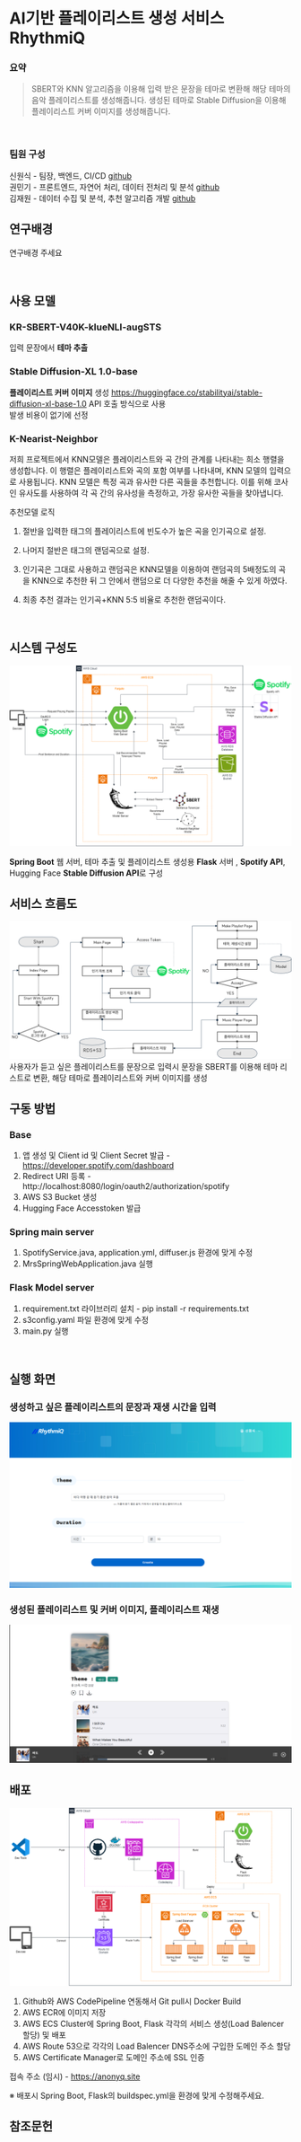 # AI기반 플레이리스트 생성 서비스 RhythmiQ

### 요약

> SBERT와 KNN 알고리즘을 이용해 입력 받은 문장을 테마로 변환해 해당 테마의 음악 플레이리스트를 생성해줍니다.
> 생성된 테마로 Stable Diffusion을 이용해 플레이리스트 커버 이미지를 생성해줍니다.

<br/>

### 팀원 구성

신원식 - 팀장, 백엔드, CI/CD [github](https://github.com/makethempubliq)  
권민기 - 프론트엔드, 자연어 처리, 데이터 전처리 및 분석 [github](https://github.com/SophieKwonn)  
김재원 - 데이터 수집 및 분석, 추천 알고리즘 개발 [github](https://github.com/jaewon9325)

## 연구배경

연구배경 주세요

<br/>

## 사용 모델
### KR-SBERT-V40K-klueNLI-augSTS
입력 문장에서 **테마 추출**
### Stable Diffusion-XL 1.0-base
**플레이리스트 커버 이미지** 생성
https://huggingface.co/stabilityai/stable-diffusion-xl-base-1.0 API 호출 방식으로 사용<br/>
발생 비용이 없기에 선정
### K-Nearist-Neighbor
저희 프로젝트에서 KNN모델은 플레이리스트와 곡 간의 관계를 나타내는 희소 행렬을 생성합니다. 
이 행렬은 플레이리스트와 곡의 포함 여부를 나타내며, KNN 모델의 입력으로 사용됩니다.
KNN 모델은 특정 곡과 유사한 다른 곡들을 추천합니다. 
이를 위해 코사인 유사도를 사용하여 각 곡 간의 유사성을 측정하고, 가장 유사한 곡들을 찾아냅니다.

추천모델 로직

1. 절반을 입력한 태그의 플레이리스트에 빈도수가 높은 곡을 인기곡으로 설정.

2. 나머지 절반은 태그의 랜덤곡으로 설정. 

3. 인기곡은 그대로 사용하고 랜덤곡은 KNN모델을 이용하여 랜덤곡의 5배정도의 곡을 KNN으로 추천한 뒤 그 안에서 랜덤으로 더 다양한 추천을 해줄 수 있게 하였다.

4. 최종 추천 결과는 인기곡+KNN 5:5 비율로 추천한 랜덤곡이다.
<br/>

## 시스템 구성도

![시스템 구성도](./img/시스템%20구성도.png)

**Spring Boot** 웹 서버, 테마 추출 및 플레이리스트 생성용 **Flask** 서버
, **Spotify API**, Hugging Face **Stable Diffusion API**로 구성
<br/>

## 서비스 흐름도

![서비스 흐름도](./img/서비스%20흐름도.png)  
사용자가 듣고 싶은 플레이리스트를 문장으로 입력시 문장을 SBERT를 이용해 테마 리스트로 변환, 해당 테마로 플레이리스트와 커버 이미지를 생성
<br/>

## 구동 방법
### Base
1. 앱 생성 및 Client id 및 Client Secret 발급 - https://developer.spotify.com/dashboard
2. Redirect URI 등록 - http://localhost:8080/login/oauth2/authorization/spotify
3. AWS S3 Bucket 생성
4. Hugging Face Accesstoken 발급
### Spring main server
1. SpotifyService.java, application.yml, diffuser.js 환경에 맞게 수정
2. MrsSpringWebApplication.java 실행
### Flask Model server
1. requirement.txt 라이브러리 설치 - pip install -r requirements.txt
2. s3config.yaml 파일 환경에 맞게 수정
3. main.py 실행


<br/>

## 실행 화면

### 생성하고 싶은 플레이리스트의 문장과 재생 시간을 입력
![](./img/문장%20입력.png)
### 생성된 플레이리스트 및 커버 이미지, 플레이리스트 재생
![](./img/노래%20재생.png)
<br/>

## 배포

![](./img/배포%20프로세스.png)
1. Github와 AWS CodePipeline 연동해서 Git pull시 Docker Build
2. AWS ECR에 이미지 저장
3. AWS ECS Cluster에 Spring Boot, Flask 각각의 서비스 생성(Load Balencer 할당) 및 배포
4. AWS Route 53으로 각각의 Load Balencer DNS주소에 구입한 도메인 주소 할당
5. AWS Certificate Manager로 도메인 주소에 SSL 인증

접속 주소 (임시) - https://anonyq.site

※ 배포시 Spring Boot, Flask의 buildspec.yml을 환경에 맞게 수정해주세요.

## 참조문헌


